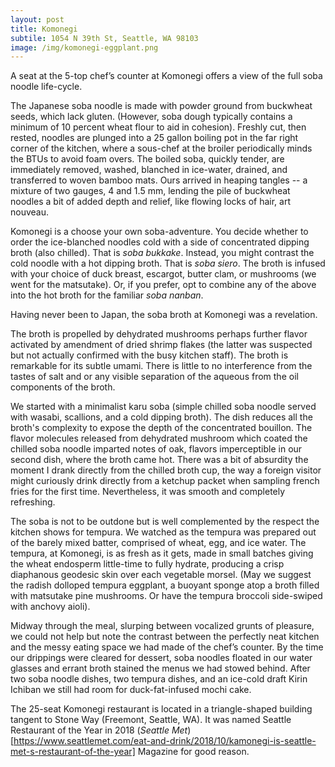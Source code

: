 ```yaml
---
layout: post
title: Komonegi
subtile: 1054 N 39th St, Seattle, WA 98103
image: /img/komonegi-eggplant.png
---
```


A seat at the 5-top chef’s counter at Komonegi offers a view of the full soba noodle life-cycle.

The Japanese soba noodle is made with powder ground from buckwheat seeds, which lack gluten. (However, soba dough typically contains a minimum of 10 percent wheat flour to aid in cohesion).  Freshly cut, then rested, noodles are plunged into a 25 gallon boiling pot in the far right corner of the kitchen, where a sous-chef at the broiler periodically minds the BTUs to avoid foam overs. The boiled soba, quickly tender, are immediately removed, washed, blanched in ice-water, drained, and transferred to woven bamboo mats.  Ours arrived in heaping tangles -- a mixture of two gauges, 4 and 1.5 mm, lending the pile of buckwheat noodles a bit of added depth and relief, like flowing locks of hair, art nouveau.

Komonegi is a choose your own soba-adventure. You decide whether to order the ice-blanched noodles cold with a side of concentrated dipping broth (also chilled). That is *soba bukkake*. Instead, you might contrast the cold noodle with a hot dipping broth. That is *soba siero*. The broth is infused with your choice of duck breast, escargot,  butter clam,  or mushrooms (we went for the matsutake). Or, if you prefer, opt to combine any of the above into the hot broth for the familiar *soba nanban*.

Having never been to Japan, the soba broth at Komonegi was a revelation.

The broth is propelled by dehydrated mushrooms perhaps further flavor activated by amendment of dried shrimp flakes (the latter was suspected but not actually confirmed with the busy kitchen staff). The broth is remarkable for its subtle umami. There is little to no interference from the tastes of salt and or any visible separation of the aqueous from the oil components of the broth. 

We started with a minimalist karu soba (simple chilled soba noodle served with wasabi, scallions, and a cold dipping broth). The dish reduces all the broth's complexity to expose the depth of the concentrated bouillon. The flavor molecules released from dehydrated mushroom which coated the chilled soba noodle imparted notes of oak, flavors imperceptible in our second dish, where the broth came hot. There was a bit of absurdity the moment I drank directly from the chilled broth cup, the way a foreign visitor might curiously drink directly from a ketchup packet when sampling french fries for the first time. Nevertheless, it was smooth and completely refreshing. 

The soba is not to be outdone but is well complemented by the respect the kitchen shows for tempura. We watched as the tempura was prepared out of the barely mixed batter, comprised of wheat, egg, and ice water. The tempura, at Komonegi, is as fresh as it gets, made in small batches giving the wheat endosperm little-time to fully hydrate, producing a crisp diaphanous geodesic skin over each vegetable morsel. (May we suggest the radish dolloped tempura eggplant, a buoyant sponge atop a broth filled with matsutake pine mushrooms. Or have the tempura broccoli side-swiped with anchovy aioli). 

Midway through the meal, slurping between vocalized grunts of pleasure, we could not help but note the contrast between the perfectly neat kitchen and the messy eating space we had made of the chef’s counter. By the time our drippings were cleared for dessert, soba noodles floated in our water glasses and errant broth stained the menus we had stowed behind.  After two soba noodle dishes, two tempura dishes, and an ice-cold draft Kirin Ichiban we still had room for duck-fat-infused mochi cake. 

The 25-seat Komonegi restaurant is located in a triangle-shaped building tangent to Stone Way (Freemont, Seattle, WA). It was named Seattle Restaurant of the Year in 2018 (*Seattle Met*)[https://www.seattlemet.com/eat-and-drink/2018/10/kamonegi-is-seattle-met-s-restaurant-of-the-year]  Magazine for good reason.
